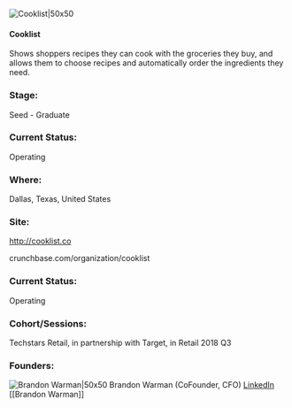 

![Cooklist|50x50](https://apimg.techstars.com/connect/images/image_files/5b5ba67fa36c11766a000229/original/icon_circle.png)

#### Cooklist
Shows shoppers recipes they can cook with the groceries they buy, and allows them to choose recipes and automatically order the ingredients they need.

### Stage: 
Seed - Graduate 

### Current Status: 
Operating

### Where:
Dallas, Texas, United States

### Site:
http://cooklist.co



crunchbase.com/organization/cooklist

### Current Status: 
Operating

### Cohort/Sessions: 
Techstars Retail, in partnership with Target, in Retail 2018 Q3

### Founders: 

![Brandon Warman|50x50](https://apimg.techstars.com/connect/images/image_files/5b197df834a60d013100003b/original/headshot_circle_blackwhite_Brandon.png) Brandon Warman (CoFounder, CFO) [LinkedIn](https://linkedin.com/in/bwarman) [[Brandon Warman]]


